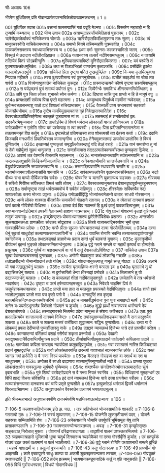 श्रीः
अध्यायः 106

भीष्मेण युधिष्ठिरम् प्रति गोदानप्रशंसापरनाचिकेतोपाख्यानकथनम् ॥ 1 ॥
	
001	युधिष्ठिर उवाच 
001a	दत्तानां फलसम्प्राप्तिं गवां प्रब्रूहि मेऽनघ ।
001c	विस्तरेण महाबाहो न हि तृप्यामि कथ्यताम् ॥
002	भीष्म उवाच 
002a	अत्राप्युदाहरन्तीममितिहासं पुरातनम् ।
002c	ऋषेरौद्दालकेर्वाक्यं नाचिकेतस्य चोभयोः ॥
003a	ऋषिरौद्दालकिर्दीक्षामुपगम्य ततः सुतम् ।
003c	त्वं मामुपचरस्वेति नाचिकेतमभाषत ॥
004a	समाप्ते नियमे तस्मिन्महर्षिः पुत्रमब्रवीत् ।
004c	उपस्पर्शनसक्तस्य स्वाध्यायाभिरतस्य च ॥
005a	इध्मा दर्भाः सुमनसः कलशश्चाभितो जलम् ।
005c	विस्मृतं मे तदादाय नदीतीरादिहाव्रज ॥
006a	गत्वानवाप्य तत्सर्वं नदीवेगसमाप्लुतम् ।
006c	न पश्यामि तदित्येवं पितरं सोऽब्रवीन्मुनिः ॥
007a	क्षुत्पिपासाश्रमाविष्टो मुनिरौद्दालकिस्तदा ।
007c	यमं पश्येति तं पुत्रमशपत्क्रोधमूर्च्छितः ॥
008a	तथा स पित्राऽभिहतो वाग्वज्रेण कृताञ्जलिः ।
008c	प्रसीदेति ब्रुवन्नेव गतसत्वोऽपतद्भुवि ॥
009a	नाचिकेतं प्रिता दृष्ट्वा पतितं दुःखमूर्च्छितः ।
009c	किं मया कृतमित्युक्त्वा निपपात महीतले ॥
010a	तस्य दुःखपरीतस्य स्वं पुत्रमनुशोचतः ।
010c	व्यतीतं तदहःशेषं सा चोग्रा तत्र शर्वरी ॥
011a	पित्र्येणाश्रुप्रपातेन नाचिकेतः कुरूद्वह ।
011c	प्रास्यन्दच्छयने कौश्ये वृष्ट्या सस्यमिवाप्लुतम् ॥
012a	स पर्यपृच्छत्तं पुत्रं श्लाघ्यं पर्यागतं पुनः ।
012c	दिव्यैर्गन्धैः समादिग्धं क्षीणस्वप्नमिवोत्थितम् ॥
013a	अपि पुत्र जिता लोकाः शुभास्ते स्वेन कर्मणा ।
013c	दिष्ट्या चासि पुनः प्राप्तो न हि ते मानुषं वपुः ॥
014a	प्रत्यक्षदर्शी सर्वस्य पित्रा पृष्टो महात्मना ।
014c	अभ्युत्थाय पितुर्मध्ये महर्षीणां न्यवेदयत् ॥
015a	कुर्वन्भवच्छासनमाशु यातो ह्यहं विशालां रुचिरप्रभासाम् ।
015c	वैवस्वतीं प्राप्य सभामवश्यं सहस्रशो योजनहैमभौमाम् ॥
016a	दृष्टैव मामभिमुखमापतन्तं गृहं निवेद्यासनमादिदेश ।
016c	वैवस्वतोऽर्घ्यादिभिरर्हणैश्च भवत्कृते पूजयामास मां सः ॥
017a	ततस्त्वहं तं शनकैरवोचं वृतः सदस्यैरभिपूज्यमानः ।
017c	प्राप्तोऽस्मि ते विषयं धर्मराज लोकानर्हो यानहं तान्विधत्स्व ॥
018a	यमोऽब्रवीन्मां न मृतोसि सौम्य यमं पश्येत्याह स त्वां तपस्वी ।
018c	पिता प्रदीप्ताग्निसमानतेजा न तत्छक्यमनृतं विप्र कर्तुम् ॥
019a	दृष्टस्तेऽहं प्रतिगच्छस्व तात शोचत्यसौ तव देहस्य कर्ता ।
019c	ददानि किञ्चापि मनःप्रणीतं प्रियातिथेस्तव कामान्वृणीष्व ॥
020a	तेनैवमुक्तस्तमहं प्रत्यवोचं प्राप्तोस्मि ते विषयं दुर्निवर्त्यम् ।
020c	इच्छाम्यहं पुण्यकृतां समृद्धाँल्लोकान्द्रष्टुं यदि तेऽहं वरार्हः ॥
021a	यानं समारोप्य तु मां स देवो वाहैर्युक्तं सुप्रभं भानुमत्तत् ।
021c	सन्दर्शयामास तदाऽऽत्मलोकान्सर्वांस्तथा पुण्यकृतां द्विजेन्द्र ॥
022a	अपश्यं तत्र वेश्मानि तैजसानि महात्मनाम् ।
022c	नानासंस्थानरूपाणि सर्वरत्नमयानि च ॥
023a	चन्द्रमण्डलशुभ्राणि किङ्किणीजालवन्ति च ।
023c	अनेकशतभौमानि सान्तर्जलवनानि च ॥
024a	वैडूर्यार्कप्रकाशानि रूप्यरुक्ममयानि च ।
024c	तरुणादित्यवर्णानि स्थावराणि चराणि च ॥
025a	भक्ष्यभोज्यमयाञ्शैलान्वासांसि शयनानि च ।
025c	सर्वकामफलांश्चैव वृक्षान्भवनसंस्थितान् ॥
026a	नद्यो वीथ्यः सभा वाप्यो दीर्घिकाश्चैव सर्वशः ।
026c	घोषवन्ति च यानानि युक्तान्यथ सहस्रशः ॥
027a	क्षीरस्रवा वै सरितो गिरींश्च सर्पिस्तथा विमलं चापि तोयम् ।
027c	वैवस्वतस्यानुमतांश्च देशानदृष्टपूर्वान्सुबहूनपश्यम् ॥
028a	सर्वान्दृष्ट्वा तदहं धर्मराजमवोचं वै सर्वदेवं सहिष्णुम् ।
028c	क्षीरस्यैताः सर्पिषश्चैव नद्यः शश्वत्स्रोताः कस्य भोज्याः प्रवृत्ताः ॥
029a	यमोऽब्रवीद्विद्धि भोज्यांस्त्वमेतान्ये दातारः साधवो गोरसानाम् ।
029c	अन्ये लोकाः शाश्वता वीतशोकैः समाकीर्णा गोप्रदाने रतानाम् ॥
030a	न त्वेतासां दानमात्रं प्रशस्तं पात्रं कालो गोविशेषो विधिश्च ।
030c	ज्ञात्वा देयं विप्र गवान्तरं हि दुःखं ज्ञातुं पावकादित्यभूतम् ॥
031a	स्वाध्यायवान्योऽतिमात्रं तपस्वी वैतानस्थो ब्राह्मणः पात्रमासाम् ।
031c	गोषु क्षान्तं गोशरण्यं कृतज्ञं वृत्तिग्लानं तादृशं पात्रमाहुः ॥
032a	कृच्छ्रोत्सृष्टाः पोषणाभ्यागताश्च द्वारैरेतैर्गोविशेषाः प्रशस्ताः ।
032c	अन्तर्जाताः सुक्रयज्ञानलब्धाः प्राणक्रीताः सोदकाः सोद्वहाश्च ॥
033a	तिस्रो रात्र्यस्त्वद्भिरुपोष्य भूमौ तृप्ता गावस्तर्पितेभ्यः प्रदेयाः ।
033c	वत्सैः प्रीताः सुप्रजाः सोपचारास्त्र्यहं दत्त्वा गोरसैर्वर्तितव्यम् ॥
034a	दत्त्वा धेनुं सुव्रतां साधुदोहां कल्याणवत्सामपलायिनीं च ।
034c	यावन्ति रोमाणि भवन्ति तस्यास्तावद्वर्षाण्यश्नुते स्वर्गलोकम् ॥
035a	तथाऽनड्वाहं ब्राह्मणेभ्यः प्रदाय दान्तं धुर्यं बलवन्तं युवानम् ।
035c	कुलानुजीव्यं वीर्यवन्तं बृहन्तं भुङ्क्ते लोकान्सम्मितान्धेनुदस्य ॥
036a	वृद्धे ग्लाने सम्भ्रमे वा महार्थे कृष्यर्थं वा हौम्यहेतोः प्रसूत्याम् ।
036c	गुर्वर्थं वा यज्ञसमाप्तये वा गां वै दातुं देशकालोऽविशिष्टः ॥
037	नाचिकेत उवाच 
037a	श्रुत्वा वैवस्वतवचस्तमहं पुनरब्रवम् ।
037c	अगोमी गोप्रदातॄणां कथं लोकान्हि गच्छति ॥
038a	ततोऽब्रवीद्यमो धीमान्गोप्रदानं ततो गतिम् ।
038c	गोप्रदानानुकल्पात्तु गामृते सन्तु गोप्रदाः ॥
039a	अलाभे यो गवां दद्याद्धृतधेनुं यतव्रतः ।
039c	तस्यैता घृतवाहिन्यः क्षरन्ते वत्सला इव ॥
040a	घृतालाभे तु यो दद्यात्तिलधेनुं यतव्रतः ।
040c	स दुर्गात्तारितो धेन्वा क्षीरनद्यां प्रमोदते ॥
041a	तिलालाभे तु यो दद्याज्जलधेनुं यतव्रतः ।
041c	स कामप्रवहां शीतां नदीमेतामुपाश्नुते ॥
042a	एवमेतानि मे तत्र धर्मराजो न्यदर्शयत् ।
042c	दृष्ट्वा च परमं हर्षमवापमहमच्युत ॥
043a	निवेदये चाहमिमं प्रियं ते क्रतुर्महानल्पधनप्रचारः ।
043c	प्राप्तो मया तात स मत्प्रसूतः प्रपत्स्यते वेदविधिप्रवृत्तः ॥
044a	शापो ह्ययं भवतोऽनुग्रहाय प्राप्तो मया यत्र दृष्टो यमो वै ।
044c	दानव्युष्टिं तत्र दृष्ट्वा महात्मन्निःसन्दिग्धान्दानधर्मांश्चरिष्ये ॥
045a	इदं च मामब्रवीद्धर्मराजः पुनः पुनः सम्प्रहृष्टो महर्षे ।
045c	दानेन यः प्रयतोऽभूत्सदैव विशेषतो गोप्रदानं च कुर्याम् ॥
046a	शुद्धो ह्यर्थो नावमन्यस्व धर्मान्पात्रे देयं देशकालोपपन्ने ।
046c	तस्माद्गावस्ते नित्यमेव प्रदेया माभूच्च ते संशयः कश्चिदत्र ॥
047a	एताः पुरा ह्यददन्नित्यमेव शान्तात्मानो दानपथे निविष्टाः ।
047c	तपांस्युग्राण्यप्रतिशङ्कमानास्ते वै दानं प्रददुश्चैव शक्त्या ॥
048a	काले च शक्त्या मत्सरं वर्जयित्वा शुद्धात्मानः श्रद्धिनः पुण्यशीलाः ।
048c	दत्त्वा गा वै लोकममुं प्रपन्ना देदीप्यन्ते पुण्यशीलास्तु नाके ॥
049a	एतद्दानं न्यायलब्धं द्विजेभ्यः पात्रे दत्तं प्रापणीयं परीक्ष्य ।
049c	काम्याष्टम्यां वर्तितव्यं दशाहं रसैर्गवां शकृता प्रस्नवैर्वा ॥
050a	देवव्रती स्याद्वृषभप्रदानैर्वेदावाप्तिर्गोयुगस्य प्रदाने ।
050c	तीर्थावाप्तिर्गोप्रयुक्तप्रदाने पापोत्सर्गः कपिलायाः प्रदाने ॥
051a	गामप्येकां कपिलां सम्प्रदाय न्यायोपेतां कलुषाद्विप्रमुच्येत् ।
051c	गवां रसात्परमं नास्ति किञ्चिद्गवां प्रदानं सुमहद्वदन्ति ॥
052a	गावो लोकांस्तारयन्ति क्षरन्त्यो गावश्चान्नं सञ्जनयन्ति लोके ।
052c	यस्तं जानन्न गवां हार्दमेति स वै गन्ता निरयं पापचेताः ॥
053a	यैस्तद्दत्तं गोसहस्रं शतं वा दशार्धं वा दश वा साधुवत्सम् ।
053c	अप्येका वै साधवे ब्राह्मणाय सास्यामुष्मिन्पुण्यतीर्था नदी वै ॥
054a	प्राप्त्या पुष्ट्या लोकसंरक्षणेन गावस्तुल्याः सूर्यपादैः पृथिव्याम् ।
054c	शब्दश्चैकः संनतिश्चोपभोगास्तस्माद्गोदः सूर्य इवावभाति ॥
055a	गुरुं शिष्यो वरयेद्गोप्रदाने स वै गन्ता नियतं स्वर्गमेव ।
055c	विधिज्ञानां सुमहान्धर्म एष विधिं ह्याद्यं विधयः संविशन्ति ॥
056a	इदं दानं न्यायलब्धं द्विजेभ्यः पात्रे दत्त्वा प्रापयेथाः परीक्ष्य ।
056c	त्वय्याशंसन्त्यमरा दानवाश्च वयं चापि प्रसृते पुण्यशीले ॥
057a	इत्युक्तोऽहं धर्मराजं द्विजर्षे धर्मात्मानं शिरसाऽभिप्रणम्य ।
057c	अनुज्ञातस्तेन वैवस्वतेन प्रत्यागमं भगवत्पादमूलम् ॥ 

इति श्रीमन्महाभारते अनुशासनपर्वणि दानधर्मपर्वणि षडधिकशततमोऽध्यायः ॥ 106 ॥

7-106-5 कलशश्चातिभोजनम् इति झ. पाठ. । तत्र अतिभोजनं भोजनसामग्रिकं शाकादि ॥ 7-106-8 गतसत्वो मृतः ॥ 7-106-11 सस्यं शुष्यमाणम् ॥ 7-106-15 योजनेति लुप्ततृतीयान्तं पदम् । योजनैः सहस्रशः सम्मितामिति शेषः ॥ 7-106-23 अनेकशतानि भौमानि उपर्युपरि भूमिसमूहा येषु तानि प्रासादमण्डलानि ॥ 7-106-30 गवामन्तरमन्योन्यतारतम्यम् । अवङ् ॥ 7-106-31 कृच्छ्रोत्सृष्टाः सङ्कटात् निरोधात् मुक्ताः । पोषणार्थं दरिद्रागारादागताः । तादृशीनां पालनं प्रशस्ततरमित्यर्थः ॥ 7-106-33 त्र्यहमम्मात्राहारो भूमिशायी भूत्वा चतुर्थं दिनमारभ्य त्र्यहमेकैकां गां दत्त्वा गोरसैर्वृत्तिं कुर्यात् । एवं व्रतपूर्वकं गोत्रयं ददत उक्तं वक्ष्यमाणं च फलं भवतीत्यर्थः ॥ 7-106-36 वृद्धे ग्लाने रोगिणि पथ्याशनार्थे सम्भ्रमे दुर्भिक्षे । महार्थे यज्ञाद्यर्थे च । प्रसूत्यां पुत्रजन्मनि ॥ 7-106-43 क्रतुः गोदानरूपः ॥ 7-106-49 प्रापणीयं गोः आहारादि । कामे इच्छापूरणे साधुः काम्या या अष्टमी शुक्लकृष्णान्यतरा तस्याम् ॥7-106-050 गोप्रयुक्तं रथशकटादि || 7-106-052  हार्दम् हृत्स्थम् | भक्ष्यपानकण्डूयनादिकं कर्तुं न एति नानुसरति || 7-106-055 विधिं गुर्वाराधनपरम् | विधयो गोदानविधयः ||
